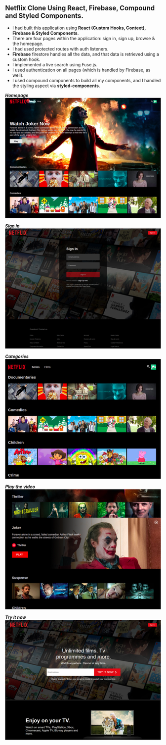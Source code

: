 ## Netflix Clone Using React, Firebase, Compound and Styled Components.

- I had built this application using **React (Custom Hooks, Context), Firebase & Styled Components**.  
- There are four pages within the application: sign in, sign up, browse & the homepage.  
- I had used protected routes with auth listeners.  
- **Firebase** firestore handles all the data, and that data is retrieved using a custom hook.  
- I implemented a live search using Fuse.js.  
- I used authentication on all pages (which is handled by Firebase, as well).  
- I used compound components to build all my components, and I handled the styling aspect via **styled-components**. 

***Homepage***
![Homepage](/public/github/netflix_main.png)

***Sign in***
![Signin](/public/github/netflix_signin.png)

***Categories***
![Categories](/public/github/netflix_categories.png)

***Play the video***
![Play the video](/public/github/netflix_joker.png)

***Try it now***
![Try it now](/public/github/netflix_ad.png)